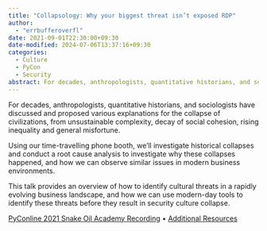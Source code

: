 ```yaml
---
title: "Collapsology: Why your biggest threat isn’t exposed RDP"
author:
  - "errbufferoverfl"
date: 2021-09-01T22:30:00+09:30
date-modified: 2024-07-06T13:37:16+09:30
categories:
  - Culture
  - PyCon
  - Security
abstract: For decades, anthropologists, quantitative historians, and sociologists have discussed and proposed various explanations for the collapse of civilizations, from unsustainable complexity, decay of social cohesion, rising inequality and general misfortune. Using our time-travelling phone booth, we’ll investigate historical collapses and conduct a root cause analysis to investigate why these collapses happened, and how we can observe similar issues in modern business environments.
---
```


For decades, anthropologists, quantitative historians, and sociologists have discussed and proposed various explanations for the collapse of civilizations, from unsustainable complexity, decay of social cohesion, rising inequality and general misfortune.

Using our time-travelling phone booth, we’ll investigate historical collapses and conduct a root cause analysis to investigate why these collapses happened, and how we can observe similar issues in modern business environments.

This talk provides an overview of how to identify cultural threats in a rapidly evolving business landscape, and how we can use modern-day tools to identify these threats before they result in security culture collapse.

[PyConline 2021 Snake Oil Academy Recording](https://www.youtube.com/watch?v=iP1EPNQ0CjY) • [Additional Resources](https://www.errbufferoverfl.me/posts/2021/collapsology-why-your-biggest-threat-isnt-exposed-RDP)
